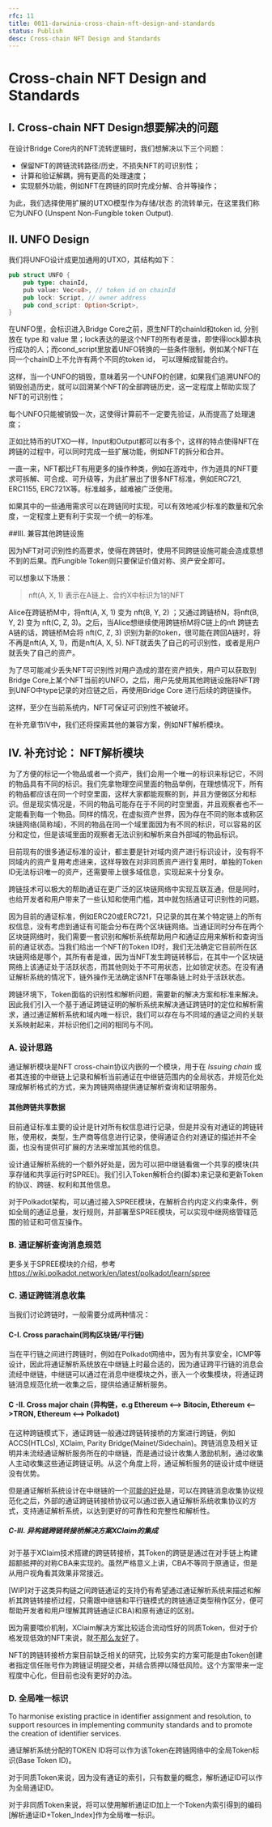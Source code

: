 ```yaml
---
rfc: 11
title: 0011-darwinia-cross-chain-nft-design-and-standards
status: Publish
desc: Cross-chain NFT Design and Standards
---
```


# Cross-chain NFT Design and Standards



## I. Cross-chain NFT Design想要解决的问题

在设计Bridge Core内的NFT流转逻辑时，我们想解决以下三个问题：

- 保留NFT的跨链流转路径/历史，不损失NFT的可识别性；
- 计算和验证解耦，拥有更高的处理速度；
- 实现额外功能，例如NFT在跨链的同时完成分解、合并等操作；

为此，我们选择使用扩展的UTXO模型作为存储/状态 的流转单元，在这里我们称它为UNFO (Unspent Non-Fungible token Output).



## II. UNFO Design

我们将UNFO设计成更加通用的UTXO，其结构如下：

```rust
pub struct UNFO {
    pub type: chainId,
    pub value: Vec<u8>, // token id on chainId
    pub lock: Script, // owner address
    pub cond_script: Option<Script>,
}
```

在UNFO里，会标识进入Bridge Core之前，原生NFT的chainId和token id, 分别放在 type 和 value 里；lock表达的是这个NFT的所有者是谁，即使得lock脚本执行成功的人；而cond_script里放着UNFO转换的一些条件限制，例如某个NFT在同一个chainID上不允许有两个不同的token id， 可以理解成智能合约。

这样，当一个UNFO的销毁，意味着另一个UNFO的创建，如果我们追溯UNFO的销毁创造历史，就可以回溯某个NFT的全部跨链历史，这一定程度上帮助实现了NFT的可识别性；

每个UNFO只能被销毁一次，这使得计算前不一定要先验证，从而提高了处理速度；

正如比特币的UTXO一样，Input和Output都可以有多个，这样的特点使得NFT在跨链的过程中，可以同时完成一些扩展功能，例如NFT的拆分和合并。

一直一来，NFT都比FT有用更多的操作种类，例如在游戏中，作为道具的NFT要求可拆解、可合成、可升级等，为此扩展出了很多NFT标准，例如ERC721, ERC1155, ERC721X等。标准越多，越难被广泛使用。

如果其中的一些通用需求可以在跨链同时实现，可以有效地减少标准的数量和冗余度，一定程度上更有利于实现一个统一的标准。



##III. 兼容其他跨链设施

因为NFT对可识别性的高要求，使得在跨链时，使用不同跨链设施可能会造成意想不到的后果。而Fungible Token则只要保证价值对称、资产安全即可。

可以想象以下场景：

> nft(A, X, 1) 表示在A链上、合约X中标识为1的NFT

Alice在跨链桥M中，将nft(A, X, 1) 变为 nft(B, Y, 2) ；又通过跨链桥N，将nft(B, Y, 2) 变为 nft(C, Z, 3)。之后，当Alice想继续使用跨链桥M将C链上的nft 跨链去 A链的话，跨链桥M会将 nft(C, Z, 3) 识别为新的token，很可能在跨回A链时，将不再是nft(A, X, 1)，而是nft(A, X, 5). NFT就丢失了自己的可识别性，或者是用户就丢失了自己的资产。

为了尽可能减少丢失NFT可识别性对用户造成的潜在资产损失，用户可以获取到Bridge Core上某个NFT当前的UNFO，之后，用户先使用其他跨链设施将NFT跨到UNFO中type记录的对应链之后，再使用Bridge Core 进行后续的跨链操作。

这样，至少在当前系统内，NFT可保证可识别性不被破坏。

在补充章节IV中，我们还将探索其他的兼容方案，例如NFT解析模块。



## IV. 补充讨论： NFT解析模块

为了方便的标记一个物品或者一个资产，我们会用一个唯一的标识来标记它，不同的物品具有不同的标识。我们先拿物理空间里面的物品举例，在理想情况下，所有的物品都应该在同一个时空里面，这样大家都能观察的到，并且方便做区分和标识。但是现实情况是，不同的物品可能存在于不同的时空里面，并且观察者也不一定能看到每一个物品。同样的情况，在虚拟资产世界，因为存在不同的账本或称区块链网络(简称域)，不同的物品在同一个域里面因为有不同的标识，可以容易的区分和定位，但是该域里面的观察者无法识别和解析来自外部域的物品标识。

目前现有的很多通证标准的设计，都主要是针对域内资产进行标识设计，没有将不同域内的资产复用考虑进来，这样导致在对非同质资产进行复用时，单独的Token ID无法标识唯一的资产，还需要带上很多域信息，实现起来十分复杂。

跨链技术可以极大的帮助通证在更广泛的区块链网络中实现互联互通，但是同时，也给开发者和用户带来了一些认知和使用门槛，其中就包括通证可识别性的问题。

因为目前的通证标准，例如ERC20或ERC721，只记录的其在某个特定链上的所有权信息，没有考虑到通证有可能会分布在两个区块链网络。当通证同时分布在两个区块链网络时，我们需要一套识别和解析系统帮助用户和通证应用来解析和查询当前的通证状态。当我们给出一个NFT的Token ID时，我们无法确定它目前所在区块链网络是哪个，其所有者是谁，因为当NFT发生跨链转移后，在其中一个区块链网络上该通证处于活跃状态，而其他则处于不可用状态，比如锁定状态。在没有通证解析系统的情况下，链外操作无法确定该NFT在哪条链上时处于活跃状态。

跨链环境下，Token面临的识别性和解析问题，需要新的解决方案和标准来解决。因此我们引入一个基于通证跨链证明的解析系统来解决通证跨链时的定位和解析需求，通过通证解析系统和域内唯一标识，我们可以存在与不同域的通证之间的关联关系映射起来，并标识他们之间的相同与不同。



### A. 设计思路

通证解析模块是NFT cross-chain协议内嵌的一个模块，用于在 *Issuing chain* 或者其连接的中继链上记录和解析当前通证在中继链范围内的全局状态，并规范化处理成解析格式的方式，来为跨链网络提供通证解析查询和证明服务。

#### 其他跨链共享数据

目前通证标准主要的设计是针对所有权信息进行记录，但是并没有对通证的跨链转账，使用权，类型，生产商等信息进行记录，使得通证合约对通证的描述并不全面，也没有提供可扩展的方法来增加其他的信息。

设计通证解析系统的一个额外好处是，因为可以把中继链看做一个共享的模块(共享存储和共享运行时SPREE)。我们引入Token解析合约(脚本)来记录和更新Token的协议、跨链、权利和其他信息。

对于Polkadot架构，可以通过接入SPREE模块，在解析合约内定义约束条件，例如全局的通证总量，发行规则，并部署至SPREE模块，可以实现中继网络管辖范围的验证和可信互操作。



### B. 通证解析查询消息规范

更多关于SPREE模块的介绍，参考 https://wiki.polkadot.network/en/latest/polkadot/learn/spree



### C. 通证跨链消息收集

当我们讨论跨链时，一般需要分成两种情况：

#### C-I. Cross parachain(同构区块链/平行链)

当在平行链之间进行跨链时，例如在Polkadot网络中，因为有共享安全，ICMP等设计，因此将通证解析系统放在中继链上时最合适的，因为通证跨平行链的消息会流经中继链，中继链可以通过在消息中继模块之外，嵌入一个收集模块，将通证跨链消息规范化统一收集之后，提供给通证解析服务。

#### C -II. Cross major chain (异构链，e.g Ethereum <--> Bitocin, Ethereum <-->TRON, Ethereum <--> Polkadot)

在这种跨链模式下，通证跨链一般通过跨链转接桥的方案进行跨链，例如ACCS(HTLCs), XClaim, Parity Bridge(Mainet/Sidechain)。跨链消息及相关证明并未流经通证解析服务所在的中继链，而是通过设计收集人激励机制，通过收集人主动收集这些通证跨链证明。从这个角度上将，通证解析服务的链设计成中继链没有优势。

但是通证解析系统设计在中继链的一个[可能的好处](https://github.com/darwinia-network/rfcs/issues/15)是，可以在跨链消息收集协议规范化之后，外部的通证跨链转接桥协议可以通过嵌入通证解析系统收集协议的方式，支持通证解析系统，以达到更好的可靠性和完整性和解析性。

##### C-III. 异构链跨链转接桥解决方案XClaim的集成

对于基于XClaim技术搭建的跨链转接桥，其Token的跨链是通过在对手链上构建超额抵押的对称CBA来实现的。虽然严格意义上讲，CBA不等同于原通证，但是从用户视角看其效果非常接近。

[WIP]对于这类异构链之间跨链通证的支持仍有希望通过通证解析系统来描述和解析其跨链转接桥过程，只需跟中继链和平行链模式的跨链通证类型稍作区分，便可帮助开发者和用户理解其跨链通证(CBA)和原有通证的区别。

因为需要喂价机制，XClaim解决方案比较适合流动性好的同质Token，但对于价格发现低效的NFT来说，就[不那么友好](https://github.com/darwinia-network/rfcs/issues/16)了。

NFT的跨链转接桥方案目前缺乏相关的研究，比较务实的方案可能是由Token创建者指定信任账号作为跨链证明提交者，并结合质押以降低风险。这个方案带来一定程度中心化，但目前也没有更好的办法。



### D. 全局唯一标识

To harmonise existing practice in identifier assignment and resolution, to support resources in implementing community standards and to promote the creation of identifier services.

通证解析系统分配的TOKEN ID将可以作为该Token在跨链网络中的全局Token标识(Base Token ID)。

对于同质Token来说，因为没有通证的索引，只有数量的概念，解析通证ID可以作为全局通证ID。

对于非同质Token来说，将可以使用解析通证ID加上一个Token内索引得到的编码[解析通证ID+Token_Index]作为全局唯一标识。